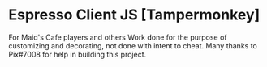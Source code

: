 # Espresso Client JS [Tampermonkey]
For Maid's Cafe players and others 
Work done for the purpose of customizing and decorating, not done with intent to cheat.
Many thanks to Pix#7008 for help in building this project.
